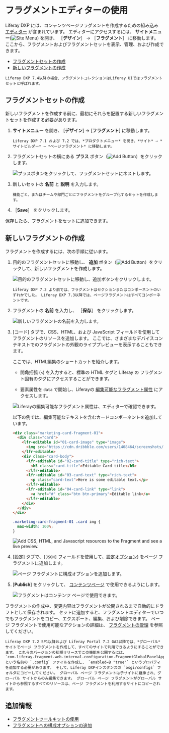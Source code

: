 # フラグメントエディターの使用

Liferay DXP には、コンテンツページフラグメントを作成するための組み込み [エディター](../reference/fragments/page-fragment-editor-interface-reference.md) が含まれています。 エディターにアクセスするには、 **サイトメニュー**(![Site Menu](../../../images/icon-product-menu.png)) を開き、 ［**デザイン**］ &rarr; ［**フラグメント**］ に移動します。 ここから、フラグメントおよびフラグメントセットを表示、管理、および作成できます。

* [フラグメントセットの作成](#creating-a-fragment-set)
* [新しいフラグメントの作成](#creating-a-new-fragment)

```{note}
Liferay DXP 7.4以降の場合、フラグメントコレクションはLiferay UIではフラグメントセットと呼ばれます。
```

<a name="creating-a-fragment-set" />

## フラグメントセットの作成

新しいフラグメントを作成する前に、最初にそれらを配置する新しいフラグメントセットを作成する必要があります。

1. **サイトメニュー** を開き、 [**デザイン**] &rarr; [**フラグメント**] に移動します。

    ```{note}
    Liferay DXP 7.1 および 7.2 では、*プロダクトメニュー* を開き、*サイト* → *サイトビルダー* → *ページフラグメント* に移動します。
    ```

1. フラグメントセットの横にある **プラス** ボタン（![Add Button](../../../images/icon-plus.png)）をクリックします。

   ![プラスボタンをクリックして、フラグメントセットにネストします。](./using-the-fragments-editor/images/01.png)

1. 新しいセットの **名前** と **説明** を入力します。

    ```{tip}
    機能ごと、またはチームや部門ごとにフラグメントをグループ化するセットを作成します。
    ```

1. ［**Save**］ をクリックします。

保存したら、フラグメントをセットに追加できます。

<a name="creating-a-new-fragment" />

## 新しいフラグメントの作成

フラグメントを作成するには、次の手順に従います。

1. 目的のフラグメントセットに移動し、 **追加** ボタン（![Add Button](../../../images/icon-add.png)）をクリックして、新しいフラグメントを作成します。

   ![目的のフラグメントセットに移動し、追加ボタンをクリックします。](./using-the-fragments-editor/images/02.png)

   ```{note}
   Liferay DXP 7.3 より前では、フラグメントはセクションまたはコンポーネントのいずれかでした。 Liferay DXP 7.3以降では、ページフラグメントはすべてコンポーネントです。
   ```

1. フラグメントの **名前** を入力し、 ［**保存**］ をクリックします。

    ![新しいフラグメントの名前を入力します。](./using-the-fragments-editor/images/03.png)

1. [コード] タブで、CSS、HTML、および JavaScript フィールドを使用してフラグメントのリソースを追加します。 ここでは、さまざまなデバイスコンテキストでのフラグメントの外観のライブプレビューを表示することもできます。

    ここでは、HTML編集のショートカットを紹介します。

    * 開角括弧 (`<`) を入力すると、標準の HTML タグと Liferay の フラグメント固有のタグにアクセスすることができます。

    * 要素属性を `data` で開始し、Liferayの [編集可能なフラグメント属性](../reference/fragments/fragment-specific-tags-reference.md) にアクセスします。

    ![Liferayの編集可能なフラグメント属性は、エディターで確認できます。](./using-the-fragments-editor/images/04.png)

    以下の例では、編集可能なテキストを含むカードコンポーネントを追加しています。

    ```html
    <div class="marketing-card-fragment-01">
      <div class="card">
        <lfr-editable id="01-card-image" type="image">
          <img src="https://cdn.dribbble.com/users/1408464/screenshots/9323535/media/a5b9a76256562e878ecc6dc5cd0fadf0.png" class="card-img-top" alt="2020 - Try New Things">
        </lfr-editable>
        <div class="card-body">
          <lfr-editable id="02-card-title" type="rich-text">
            <h5 class="card-title">Editable Card title</h5>
          </lfr-editable>
          <lfr-editable id="03-card-text" type="rich-text">
            <p class="card-text">Here is some editable text.</p>
          </lfr-editable>
          <lfr-editable id="04-card-link" type="link">
            <a href="#" class="btn btn-primary">Editable link</a>
          </lfr-editable>
        </div>
      </div>
    </div>
    ```

    ```css
    .marketing-card-fragment-01 .card img {
      max-width: 100%;
    }
    ```


    ![Add CSS, HTML, and Javascript resources to the Fragment and see a live preview.](./using-the-fragments-editor/images/05.png)

1. [設定] タブで、`[JSON]` フィールドを使用して、[設定オプション](./adding-configuration-options-to-fragments.md)) をページ フラグメントに追加します。

   ![ページ フラグメントに構成オプションを追加します。](./using-the-fragments-editor/images/06.png)

1. [**Publish**] をクリックして、 [コンテンツページ](../../creating-pages/understanding-pages/understanding-pages.md#content-pages) で使用できるようにします。

    ![フラグメントはコンテンツ ページで使用できます。](./using-the-fragments-editor/images/07.png)

フラグメントの作成中、変更内容はフラグメントが公開されるまで自動的にドラフトとして保存されます。 セットに追加すると、フラグメントエディターでいつでもフラグメントをコピー、エクスポート、編集、および削除できます。 ページ フラグメントで使用可能なアクションの詳細は、 [フラグメントの管理](../../creating-pages/page-fragments-and-widgets/using-fragments/managing-fragments.md) を参照してください。

```{note}
Liferay DXP 7.2 SP1以降および Liferay Portal 7.2 GA2以降では、*グローバル* サイトでページ フラグメントを作成して、すべてのサイトで利用できるようにすることができます。 これらのバージョンの初期リリースでこの機能を公開するには、 `com.liferay.fragment.web.internal.configuration.FragmentGlobalPanelAppConfiguration.config` という名前の `.config` ファイルを作成し、 `enabled=B "true"` というプロパティを追加する必要があります。 そして、Liferay DXPインスタンスの `osgi/configs` フォルダにコピーしてください。 グローバル ページ フラグメントは子サイトに継承され、グローバル サイトからのみ編集できます。 グローバル ページ フラグメントがグローバル サイトから参照するすべてのリソースは、ページ フラグメントを利用するサイトにコピーされます。
```

<a name="additional-information" />

## 追加情報

* [フラグメントツールキットの使用](./using-the-fragments-toolkit.md)
* [フラグメントへの構成オプションの追加](./adding-configuration-options-to-fragments.md)
